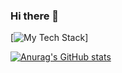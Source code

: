 ### Hi there 👋

[![My Tech Stack](https://github-readme-tech-stack.vercel.app/api/cards?titleAlign=center&lineCount=1&bg=%230D1117&badge=%23161B22&border=%2321262D&titleColor=%2358A6FF)]

[![Anurag's GitHub stats](https://github-readme-stats.vercel.app/api?username=TobiasAagaard)](https://github.com/anuraghazra/github-readme-stats)


<!--
**TobiasAagaard/TobiasAagaard** is a ✨ _special_ ✨ repository because its `README.md` (this file) appears on your GitHub profile.

Here are some ideas to get you started:

- 🔭 I’m currently working on ...
- 🌱 I’m currently learning ...
- 👯 I’m looking to collaborate on ...
- 🤔 I’m looking for help with ...
- 💬 Ask me about ...
- 📫 How to reach me: ...
- 😄 Pronouns: ...
- ⚡ Fun fact: ...
-->
